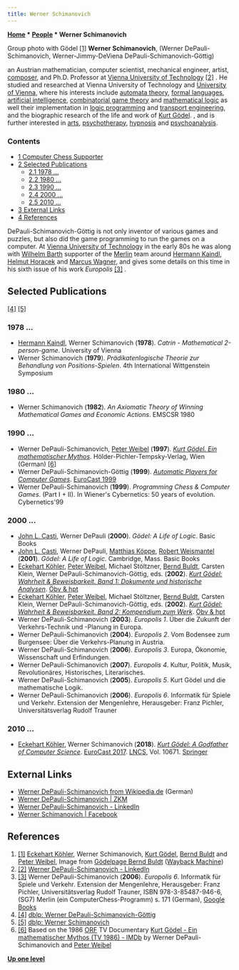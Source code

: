 ```yaml
---
title: Werner Schimanovich
---
```

**[Home](Home "Home") \* [People](People "People") \* Werner Schimanovich**



[](File:G%C3%B6delguys.jpg) Group photo with Gödel <a id="cite-note-1" href="#cite-ref-1">[1]</a>
**Werner Schimanovich**, (Werner DePauli-Schimanovich, Werner-Jimmy-DeViena DePauli-Schimanovich-Göttig)  

an Austrian mathematician, computer scientist, mechanical engineer, artist, [composer](https://en.wikipedia.org/wiki/Composer), and Ph.D. Professor at [Vienna University of Technology](Vienna_University_of_Technology "Vienna University of Technology") <a id="cite-note-2" href="#cite-ref-2">[2]</a> . He studied and researched at Vienna University of Technology and [University of Vienna](https://en.wikipedia.org/wiki/University_of_Vienna), where his interests include [automata theory](https://en.wikipedia.org/wiki/Automata_theory), [formal languages](https://en.wikipedia.org/wiki/Formal_language), [artificial intelligence](Artificial_Intelligence "Artificial Intelligence"), [combinatorial game theory](https://en.wikipedia.org/wiki/Combinatorial_game_theory) and [mathematical logic](https://en.wikipedia.org/wiki/Mathematical_logic) as well their implementation in [logic programming](https://en.wikipedia.org/wiki/Logic_programming) and [transport engineering](https://en.wikipedia.org/wiki/Transport_engineering), and the biographic research of the life and work of [Kurt Gödel](Mathematician#Goedel "Mathematician"). , and is further interested in [arts](Arts "Arts"), [psychotherapy](https://en.wikipedia.org/wiki/Psychotherapy), [hypnosis](https://en.wikipedia.org/wiki/Hypnosis) and [psychoanalysis](https://en.wikipedia.org/wiki/Psychoanalysis).



### Contents


* [1 Computer Chess Supporter](#computer-chess-supporter)
* [2 Selected Publications](#selected-publications)
	+ [2.1 1978 ...](#1978-...)
	+ [2.2 1980 ...](#1980-...)
	+ [2.3 1990 ...](#1990-...)
	+ [2.4 2000 ...](#2000-...)
	+ [2.5 2010 ...](#2010-...)
* [3 External Links](#external-links)
* [4 References](#references)






DePauli-Schimanovich-Göttig is not only inventor of various games and puzzles, but also did the game programming to run the games on a computer. At [Vienna University of Technology](Vienna_University_of_Technology "Vienna University of Technology") in the early 80s he was along with [Wilhelm Barth](Wilhelm_Barth "Wilhelm Barth") supporter of the [Merlin](Merlin "Merlin") team around [Hermann Kaindl](Hermann_Kaindl "Hermann Kaindl"), [Helmut Horacek](Helmut_Horacek "Helmut Horacek") and [Marcus Wagner](Marcus_Wagner "Marcus Wagner"), and gives some details on this time in his sixth issue of his work *Europolis* <a id="cite-note-3" href="#cite-ref-3">[3]</a> . 



## Selected Publications


<a id="cite-note-4" href="#cite-ref-4">[4]</a> <a id="cite-note-5" href="#cite-ref-5">[5]</a>



### 1978 ...


* [Hermann Kaindl](Hermann_Kaindl "Hermann Kaindl"), Werner Schimanovich (**1978**). *Catrin - Mathematical 2-person-game*. University of Vienna
* Werner Schimanovich (**1979**). *Prädikatenlogische Theorie zur Behandlung von Positions-Spielen*. 4th International Wittgenstein Symposium


### 1980 ...


* Werner Schimanovich (**1982**). *An Axiomatic Theory of Winning Mathematical Games and Economic Actions*. EMSCSR 1980


### 1990 ...


* Werner DePauli-Schimanovich, [Peter Weibel](https://en.wikipedia.org/wiki/Peter_Weibel) (**1997**). *[Kurt Gödel. Ein mathematischer Mythos](http://www.univie.ac.at/bvi/jimmy/Artikel/Buchbespr.htm)*. Hölder-Pichler-Tempsky-Verlag, Wien (German) <a id="cite-note-6" href="#cite-ref-6">[6]</a>
* Werner DePauli-Schimanovich-Göttig (**1999**). *[Automatic Players for Computer Games](https://link.springer.com/chapter/10.1007%2F10720123_52)*. [EuroCast 1999](http://www.informatik.uni-trier.de/%7Eley/db/conf/eurocast/eurocast1999.html#)
* Werner DePauli-Schimanovich (**1999**). *Programming Chess & Computer Games*. (Part I + II). In Wiener's Cybernetics: 50 years of evolution. Cybernetics'99


### 2000 ...


* [John L. Casti](https://de.wikipedia.org/wiki/John_L._Casti), Werner DePauli (**2000**). *Gödel: A Life of Logic*. Basic Books
* [John L. Casti](https://de.wikipedia.org/wiki/John_L._Casti), Werner DePauli, [Matthias Köppe](http://www.math.ucdavis.edu/%7Emkoeppe/), [Robert Weismantel](http://www.math.uni-magdeburg.de/%7Eweismant/) (**2001**). *Gödel: A Life of Logic*. Cambridge, Mass. Basic Books
* [Eckehart Köhler](https://www.goodreads.com/author/show/379277.Eckehart_K_hler), [Peter Weibel](https://en.wikipedia.org/wiki/Peter_Weibel), Michael Stöltzner, [Bernd Buldt](https://www.pfw.edu/departments/coas/depts/philosophy/about/homepages/buldt.html), Carsten Klein, Werner DePauli-Schimanovich-Göttig, eds. (**2002**). *[Kurt Gödel: Wahrheit & Beweisbarkeit. Band 1: Dokumente und historische Analysen](https://www.perlentaucher.de/buch/kurt-goedel/kurt-goedel-wahrheit-und-beweisbarkeit-band-1.html)*. [Öbv & hpt](https://de.wikipedia.org/wiki/%C3%96sterreichischer_Bundesverlag)
* [Eckehart Köhler](https://www.goodreads.com/author/show/379277.Eckehart_K_hler), [Peter Weibel](https://en.wikipedia.org/wiki/Peter_Weibel), Michael Stöltzner, [Bernd Buldt](https://www.pfw.edu/departments/coas/depts/philosophy/about/homepages/buldt.html), Carsten Klein, Werner DePauli-Schimanovich-Göttig, eds. (**2002**). *[Kurt Gödel: Wahrheit & Beweisbarkeit. Band 2: Kompendium zum Werk](https://www.perlentaucher.de/buch/kurt-goedel/kurt-goedel-wahrheit-und-beweisbarkeit-band-2.html)*. [Öbv & hpt](https://de.wikipedia.org/wiki/%C3%96sterreichischer_Bundesverlag)
* Werner DePauli-Schimanovich (**2003**). *Europolis 1*. Über die Zukunft der Verkehrs-Technik und -Planung in Europa.
* Werner DePauli-Schimanovich (**2004**). *Europolis 2*. Vom Bodensee zum Burgensee: Über die Verkehrs-Planung in Austria.
* Werner DePauli-Schimanovich (**2006**). *Europolis 3*. Europa, Ökonomie, Wissenschaft und Erfindungen.
* Werner DePauli-Schimanovich (**2007**). *Europolis 4*. Kultur, Politik, Musik, Revolutionäres, Historisches, Literarisches.
* Werner DePauli-Schimanovich (**2005**). *Europolis 5*. Kurt Gödel und die mathematische Logik.
* Werner DePauli-Schimanovich (**2006**). *Europolis 6*. Informatik für Spiele und Verkehr. Extension der Mengenlehre, Herausgeber: Franz Pichler, Universitätsverlag Rudolf Trauner


### 2010 ...


* [Eckehart Köhler](https://www.goodreads.com/author/show/379277.Eckehart_K_hler), Werner Schimanovich (**2018**). *[Kurt Gödel: A Godfather of Computer Science](https://link.springer.com/chapter/10.1007%2F978-3-319-74718-7_7)*. [EuroCast 2017](http://eurocast2017.fulp.ulpgc.es/). [LNCS](https://en.wikipedia.org/wiki/Lecture_Notes_in_Computer_Science), Vol. 10671. [Springer](https://en.wikipedia.org/wiki/Springer_Science%2BBusiness_Media)


## External Links


* [Werner DePauli-Schimanovich from Wikipedia.de](https://de.wikipedia.org/wiki/Werner_DePauli-Schimanovich) (German)
* [Werner DePauli-Schimanovich | ZKM](https://zkm.de/de/person/werner-depauli-schimanovich)
* [Werner DePauli-Schimanovich - LinkedIn](http://at.linkedin.com/pub/werner-depauli-schimanovich/8/958/ba0)
* [Werner Schimanovich | Facebook](http://de-de.facebook.com/werner.depauli)


## References


1. <a id="cite-ref-1" href="#cite-note-1">[1]</a> 
[Eckehart Köhler](https://www.goodreads.com/author/show/379277.Eckehart_K_hler), Werner Schimanovich, [Kurt Gödel](Mathematician#Goedel "Mathematician"), [Bernd Buldt](https://www.pfw.edu/departments/coas/depts/philosophy/about/homepages/buldt.html) and [Peter Weibel](https://en.wikipedia.org/wiki/Peter_Weibel), Image from [Gödelpage Bernd Buldt](https://web.archive.org/web/20090109185917/http://users.ipfw.edu/buldtb/goedel/index.html) ([Wayback Machine](https://en.wikipedia.org/wiki/Wayback_Machine))
2. <a id="cite-ref-2" href="#cite-note-2">[2]</a> [Werner DePauli-Schimanovich - LinkedIn](http://at.linkedin.com/pub/werner-depauli-schimanovich/8/958/ba0)
3. <a id="cite-ref-3" href="#cite-note-3">[3]</a> Werner DePauli-Schimanovich (**2006**). *Europolis 6*. Informatik für Spiele und Verkehr. Extension der Mengenlehre, Herausgeber: Franz Pichler, Universitätsverlag Rudolf Trauner, ISBN 978-3-85487-946-6, (SG7) Merlin (ein ComputerChess-Programm) s. 171 (German), [Google Books](http://books.google.com/books?id=Gf4WibmHVbcC&pg=PA175&lpg=PA175&source=bl&ots=YPtaHAp3Z4&sig=DNRPh11heo8Q1zS3UOBe0qoCF-8&hl=en&ei=0GmnTMX1GMfJswaL-NivDA&sa=X&oi=book_result&ct=result&resnum=1&ved=0CBgQ6AEwAA#v=onepage&q&f=false)
4. <a id="cite-ref-4" href="#cite-note-4">[4]</a> [dblp: Werner DePauli-Schimanovich-Göttig](http://dblp.uni-trier.de/pers/hd/d/DePauli=Schimanovich=G=ouml=ttig:Werner.html)
5. <a id="cite-ref-5" href="#cite-note-5">[5]</a> [dblp: Werner Schimanovich](http://dblp.uni-trier.de/pers/hd/s/Schimanovich:Werner)
6. <a id="cite-ref-6" href="#cite-note-6">[6]</a> Based on the 1986 [ORF](https://en.wikipedia.org/wiki/ORF_%28broadcaster%29) TV Documentary [Kurt Gödel - Ein mathematischer Mythos (TV 1986) - IMDb](http://www.imdb.com/title/tt0867344/) by Werner DePauli-Schimanovich and [Peter Weibel](https://en.wikipedia.org/wiki/Peter_Weibel)

**[Up one level](People "People")**







 
